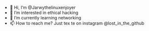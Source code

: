 - 👋 Hi, I’m @Jarwythelinuxenjoyer
- 👀 I’m interested in ethical hacking
- 🌱 I’m currently learning networking
- 📫 How to reach me? Just tex te on instagram @lost_in_the_github

<!---
Jarwythelinuxenjoyer/Jarwythelinuxenjoyer is a ✨ special ✨ repository because its `README.md` (this file) appears on your GitHub profile.
You can click the Preview link to take a look at your changes.
--->

